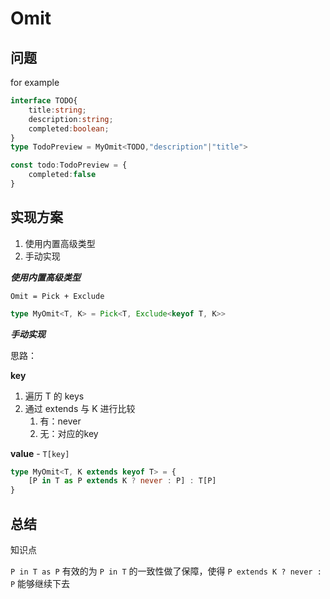 # Omit 

## 问题
for example

```ts
interface TODO{
	title:string;
	description:string;
	completed:boolean;
}
type TodoPreview = MyOmit<TODO,"description"|"title">

const todo:TodoPreview = {
	completed:false
}
```

## 实现方案

1. 使用内置高级类型
2. 手动实现

***使用内置高级类型***

`Omit = Pick + Exclude`

```ts
type MyOmit<T, K> = Pick<T, Exclude<keyof T, K>>
```


***手动实现***

思路：

**key**

1. 遍历 T 的 keys
2. 通过 extends 与 K 进行比较
	1. 有：never
	2. 无：对应的key
	
**value** - `T[key]`

```ts
type MyOmit<T, K extends keyof T> = {
	[P in T as P extends K ? never : P] : T[P]
}
```


## 总结

知识点

`P in T as P` 有效的为 `P in T` 的一致性做了保障，使得 `P extends K ? never : P` 能够继续下去